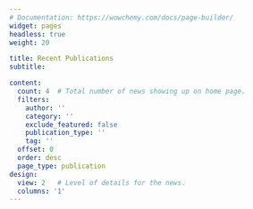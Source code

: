 ```yaml
---
# Documentation: https://wowchemy.com/docs/page-builder/
widget: pages
headless: true
weight: 20

title: Recent Publications
subtitle:

content:
  count: 4  # Total number of news showing up on home page.
  filters:
    author: ''
    category: ''
    exclude_featured: false
    publication_type: ''
    tag: ''
  offset: 0
  order: desc
  page_type: publication
design:
  view: 2   # Level of details for the news.
  columns: '1'
---
```

